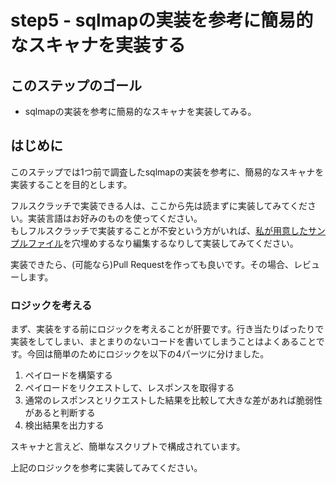 # step5 - sqlmapの実装を参考に簡易的なスキャナを実装する
## このステップのゴール
- sqlmapの実装を参考に簡易的なスキャナを実装してみる。

## はじめに

このステップでは1つ前で調査したsqlmapの実装を参考に、簡易的なスキャナを実装することを目的とします。

フルスクラッチで実装できる人は、ここから先は読まずに実装してみてください。実装言語はお好みのものを使ってください。  
もしフルスクラッチで実装することが不安という方がいれば、[私が用意したサンプルファイル](./scanner/scanner.py)を穴埋めするなり編集するなりして実装してみてください。

実装できたら、(可能なら)Pull Requestを作っても良いです。その場合、レビューします。

### ロジックを考える
まず、実装をする前にロジックを考えることが肝要です。行き当たりばったりで実装をしてしまい、まとまりのないコードを書いてしまうことはよくあることです。今回は簡単のためにロジックを以下の4パーツに分けました。

1. ペイロードを構築する
2. ペイロードをリクエストして、レスポンスを取得する
3. 通常のレスポンスとリクエストした結果を比較して大きな差があれば脆弱性があると判断する
4. 検出結果を出力する

スキャナと言えど、簡単なスクリプトで構成されています。

上記のロジックを参考に実装してみてください。